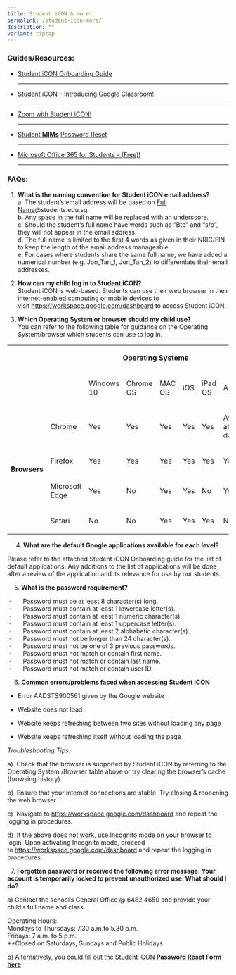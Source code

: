 ```yaml
---
title: Student iCON & more!
permalink: /student-icon-more/
description: ""
variant: tiptap
---
```

<p></p>
<h3>Guides/Resources:</h3>
<ul data-tight="true" class="tight">
<li>
<p><a href="/files/Student-iCON-Onboarding-Guide.pdf" rel="noopener noreferrer nofollow" target="_blank">Student iCON Onboarding Guide</a>
</p>
<hr>
</li>
<li>
<p><a href="/files/Student-iCON-Introducing-Google-Classroom.pdf" rel="noopener noreferrer nofollow" target="_blank">Student iCON – Introducing&nbsp;Google&nbsp;Classroom!</a>
</p>
<hr>
</li>
<li>
<p><a href="/files/Student_Zoom_Onboarding_Guide.pdf" rel="noopener noreferrer nofollow" target="_blank">Zoom&nbsp;with Student iCON!</a>
</p>
<hr>
</li>
<li>
<p><a href="https://form.gov.sg/622591f0b89fad0012ff253c" rel="noopener noreferrer nofollow" target="_blank">Student&nbsp;</a><strong><a href="https://form.gov.sg/622591f0b89fad0012ff253c" rel="noopener noreferrer nofollow" target="_blank">MIMs</a></strong> 
<a href="https://form.gov.sg/622591f0b89fad0012ff253c" rel="noopener noreferrer nofollow" target="_blank">Password Reset</a>
</p>
<hr>
</li>
<li>
<p><a href="/files/Microsoft_Office_365_ProPlus_Apps_Student_Guide.pdf" rel="noopener noreferrer nofollow" target="_blank">Microsoft Office 365 for Students – (Free)!</a>
</p>
<hr>
</li>
</ul>
<h3>FAQs:</h3>
<ol data-tight="true" class="tight">
<li>
<p><strong>What is the naming convention for Student iCON email address?</strong> 
<br>a. The student’s email address will be based on <u>Full Name</u>@students.edu.sg.
<br>b. Any space in the full name will be replaced with an underscore.
<br>c. Should the student’s full name have words such as “Bte” and “s/o”,
they will not appear in the email address.
<br>d. The full name is limited to the first 4 words as given in their NRIC/FIN
to keep the length of the email address manageable.
<br>e. For cases where students share the same full name, we have added a
numerical number (e.g. Jon_Tan_1, Jon_Tan_2) to differentiate their email
addresses.</p>
</li>
<li>
<p><strong>How can my child log in to Student iCON?</strong> 
<br>Student iCON is web-based. Students can use their web browser in their
internet-enabled computing or mobile devices to visit&nbsp;<a href="https://workspace.google.com/dashboard" rel="noopener noreferrer nofollow" target="_blank">https://workspace.google.com/dashboard</a>&nbsp;to
access Student iCON.</p>
</li>
<li>
<p><strong>Which Operating System or browser should my child use?</strong> 
<br>You can refer to the following table for guidance on the Operating System/browser
which students can use to log in.&nbsp;</p>
</li>
</ol>
<table>
<tbody>
<tr>
<td rowspan="1" colspan="1">
<p>&nbsp;</p>
</td>
<td rowspan="1" colspan="1">
<p>&nbsp;</p>
</td>
<td rowspan="1" colspan="6">
<p><strong>&nbsp; &nbsp; &nbsp; &nbsp; &nbsp; &nbsp; &nbsp; &nbsp; &nbsp; Operating Systems</strong>
</p>
</td>
</tr>
<tr>
<td rowspan="1" colspan="1">
<p>&nbsp;</p>
</td>
<td rowspan="1" colspan="1">
<p>&nbsp;</p>
</td>
<td rowspan="1" colspan="1">
<p>Windows 10</p>
</td>
<td rowspan="1" colspan="1">
<p>Chrome OS</p>
</td>
<td rowspan="1" colspan="1">
<p>MAC OS</p>
</td>
<td rowspan="1" colspan="1">
<p>iOS</p>
</td>
<td rowspan="1" colspan="1">
<p>iPad OS</p>
</td>
<td rowspan="1" colspan="1">
<p>Android</p>
</td>
</tr>
<tr>
<td rowspan="4" colspan="1">
<p><strong>Browsers</strong>
</p>
</td>
<td rowspan="1" colspan="1">
<p>Chrome</p>
</td>
<td rowspan="1" colspan="1">
<p>Yes</p>
</td>
<td rowspan="1" colspan="1">
<p>Yes</p>
</td>
<td rowspan="1" colspan="1">
<p>Yes</p>
</td>
<td rowspan="1" colspan="1">
<p>Yes</p>
</td>
<td rowspan="1" colspan="1">
<p>Yes</p>
</td>
<td rowspan="1" colspan="1">
<p>Available at a later date</p>
</td>
</tr>
<tr>
<td rowspan="1" colspan="1">
<p>Firefox</p>
</td>
<td rowspan="1" colspan="1">
<p>Yes</p>
</td>
<td rowspan="1" colspan="1">
<p>Yes</p>
</td>
<td rowspan="1" colspan="1">
<p>Yes</p>
</td>
<td rowspan="1" colspan="1">
<p>Yes</p>
</td>
<td rowspan="1" colspan="1">
<p>Yes</p>
</td>
<td rowspan="1" colspan="1">
<p>Yes</p>
</td>
</tr>
<tr>
<td rowspan="1" colspan="1">
<p>Microsoft Edge</p>
</td>
<td rowspan="1" colspan="1">
<p>Yes</p>
</td>
<td rowspan="1" colspan="1">
<p>No</p>
</td>
<td rowspan="1" colspan="1">
<p>Yes</p>
</td>
<td rowspan="1" colspan="1">
<p>Yes</p>
</td>
<td rowspan="1" colspan="1">
<p>No</p>
</td>
<td rowspan="1" colspan="1">
<p>Yes</p>
</td>
</tr>
<tr>
<td rowspan="1" colspan="1">
<p>Safari</p>
</td>
<td rowspan="1" colspan="1">
<p>No</p>
</td>
<td rowspan="1" colspan="1">
<p>No</p>
</td>
<td rowspan="1" colspan="1">
<p>Yes</p>
</td>
<td rowspan="1" colspan="1">
<p>Yes</p>
</td>
<td rowspan="1" colspan="1">
<p>Yes</p>
</td>
<td rowspan="1" colspan="1">
<p>No</p>
</td>
</tr>
</tbody>
</table>
<p>&nbsp; &nbsp; &nbsp;4.&nbsp;<strong>What are the default Google applications available for each level?</strong>
</p>
<p>Please refer to the attached Student iCON Onboarding guide for the list
of default applications. Any additions to the list of applications will
be done after a review of the application and its relevance for use by
our students.</p>
<p>&nbsp; &nbsp; 5.&nbsp;<strong>What is the password requirement?</strong>&nbsp;</p>
<p>&nbsp;·&nbsp;&nbsp;&nbsp;&nbsp;&nbsp;&nbsp; Password must be at least
8 character(s) long.
<br>&nbsp;·&nbsp;&nbsp;&nbsp;&nbsp;&nbsp;&nbsp; Password must contain at least
1 lowercase letter(s).
<br>&nbsp;·&nbsp;&nbsp;&nbsp;&nbsp;&nbsp;&nbsp; Password must contain at least
1 numeric character(s).
<br>&nbsp;·&nbsp;&nbsp;&nbsp;&nbsp;&nbsp;&nbsp; Password must contain at least
1 uppercase letter(s).
<br>&nbsp;·&nbsp;&nbsp;&nbsp;&nbsp;&nbsp;&nbsp; Password must contain at least
2 alphabetic character(s).
<br>&nbsp;·&nbsp;&nbsp;&nbsp;&nbsp;&nbsp;&nbsp; Password must not be longer
than 24 character(s).
<br>&nbsp;·&nbsp;&nbsp;&nbsp;&nbsp;&nbsp;&nbsp; Password must not be one of
3 previous passwords.
<br>&nbsp;·&nbsp;&nbsp;&nbsp;&nbsp;&nbsp;&nbsp; Password must not match or
contain first name.
<br>&nbsp;·&nbsp;&nbsp;&nbsp;&nbsp;&nbsp;&nbsp; Password must not match or
contain last name.
<br>&nbsp;·&nbsp;&nbsp;&nbsp;&nbsp;&nbsp;&nbsp; Password must not match or
contain user ID.&nbsp;</p>
<p>&nbsp; &nbsp; 6.&nbsp;<strong>Common errors/problems faced when accessing Student iCON</strong>
</p>
<ul data-tight="true" class="tight">
<li>
<p>Error&nbsp;AADSTS900561&nbsp;given by the Google website</p>
</li>
<li>
<p>Website does not load</p>
</li>
<li>
<p>Website keeps refreshing between two sites without loading any page</p>
</li>
<li>
<p>Website keeps refreshing itself without loading the page</p>
</li>
</ul>
<p><em>Troubleshooting Tips:</em>&nbsp;</p>
<p>a)&nbsp; Check that the browser is supported by Student iCON by referring
to the Operating System /Browser table above or try clearing the browser’s
cache (browsing history)</p>
<p>b)&nbsp; Ensure that your internet connections are stable. Try closing
&amp; reopening the web browser.&nbsp;</p>
<p>c)&nbsp; Navigate to&nbsp;<a href="https://workspace.google.com/dashboard" rel="noopener noreferrer nofollow" target="_blank">https://workspace.google.com/dashboard</a>&nbsp;and
repeat the logging in procedures.</p>
<p>d)&nbsp; If the above does not work, use Incognito mode on your browser
to login. Upon activating Incognito mode, proceed to&nbsp;<a href="https://workspace.google.com/dashboard" rel="noopener noreferrer nofollow" target="_blank">https://workspace.google.com/dashboard</a>&nbsp;and
repeat the logging in procedures.</p>
<p>&nbsp; 7.&nbsp;<strong>Forgotten password or</strong>&nbsp;<strong>received the following error message: Your account is temporarily locked to prevent unauthorized use. What should I do?</strong>
</p>
<p>a) Contact the school’s General Office @ 6482 4650 and provide your child’s
full name and class.&nbsp;</p>
<p>Operating Hours:&nbsp;&nbsp;
<br>Mondays to Thursdays: 7.30 a.m.to 5.30 p.m.
<br>Fridays: 7 a.m. to 5 p.m.
<br>**Closed&nbsp;on Saturdays, Sundays and Public Holidays</p>
<p>b) Alternatively, you could fill out the Student iCON&nbsp;<strong><a href="https://form.gov.sg/622591f0b89fad0012ff253c" rel="noopener noreferrer nofollow" target="_blank">Password Reset Form here</a></strong>
</p>